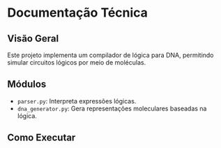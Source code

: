 
# Documentação Técnica

## Visão Geral
Este projeto implementa um compilador de lógica para DNA, permitindo simular circuitos lógicos por meio de moléculas.

## Módulos
- `parser.py`: Interpreta expressões lógicas.
- `dna_generator.py`: Gera representações moleculares baseadas na lógica.

## Como Executar
